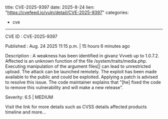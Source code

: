  
title: CVE-2025-9397
date: 2025-8-24
lien: "https://cvefeed.io/vuln/detail/CVE-2025-9397"
categories:
  - cve
---

CVE ID : CVE-2025-9397

Published :  Aug. 24
2025
11:15 p.m. | 15 hours
6 minutes ago

Description : A weakness has been identified in givanz Vvveb up to 1.0.7.2. Affected is an unknown function of the file /system/traits/media.php. Executing manipulation of the argument files[] can lead to unrestricted upload. The attack can be launched remotely. The exploit has been made available to the public and could be exploited. Applying a patch is advised to resolve this issue. The code maintainer explains
that "[he] fixed the code to remove this vulnerability and will make a new release".

Severity: 6.5 | MEDIUM

Visit the link for more details
such as CVSS details
affected products
timeline
and more...
